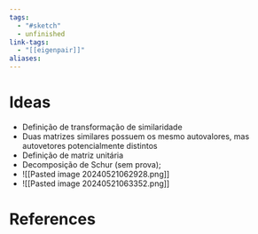 ```yaml
---
tags:
  - "#sketch"
  - unfinished
link-tags:
  - "[[eigenpair]]"
aliases:
---
```

# Ideas
- Definição de transformação de similaridade
- Duas matrizes similares possuem os mesmo autovalores, mas autovetores potencialmente distintos
- Definição de matriz unitária
- Decomposição de Schur (sem prova);
- ![[Pasted image 20240521062928.png]]
- ![[Pasted image 20240521063352.png]]

# References

